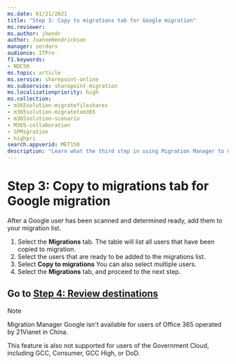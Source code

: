 ```yaml
---
ms.date: 01/21/2021
title: "Step 3: Copy to migrations tab for Google migration"
ms.reviewer: 
ms.author: jhendr
author: JoanneHendrickson
manager: serdars
audience: ITPro
f1.keywords:
- NOCSH
ms.topic: article
ms.service: sharepoint-online
ms.subservice: sharepoint-migration
ms.localizationpriority: high
ms.collection:
- m365solution-migratefileshares
- m365solution-migratetom365
- m365solution-scenario 
- M365-collaboration
- SPMigration
- highpri
search.appverid: MET150
description: "Learn what the third step in using Migration Manager to migrate Google Drive."
---
```


# Step 3: Copy to migrations tab for Google migration

After a Google user has been scanned and determined ready, add them to your migration list.  

1. Select the **Migrations** tab. The table will list all users that have been copied to migration.
2. Select the users that are ready to be added to the migrations list.
3. Select **Copy to migrations**
 You can also select multiple users.
5. Select the **Migrations** tab, and proceed to the next step.


## Go to [**Step 4: Review destinations**](mm-google-step4-review-destinations.md)

>[!NOTE]
>Migration Manager Google isn't available for users of Office 365 operated by 21Vianet in China.
>
> This feature is also not supported for users of the Government Cloud, including GCC, Consumer, GCC High, or DoD.

